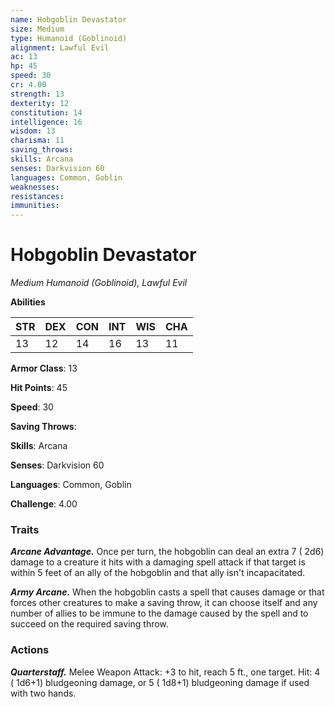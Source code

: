 ```yaml
---
name: Hobgoblin Devastator
size: Medium
type: Humanoid (Goblinoid)
alignment: Lawful Evil
ac: 13
hp: 45
speed: 30
cr: 4.00
strength: 13
dexterity: 12
constitution: 14
intelligence: 16
wisdom: 13
charisma: 11
saving_throws: 
skills: Arcana
senses: Darkvision 60
languages: Common, Goblin
weaknesses:
resistances:
immunities:
---
```


# Hobgoblin Devastator

*Medium Humanoid (Goblinoid), Lawful Evil*

**Abilities**

| STR | DEX | CON | INT | WIS | CHA |
| --- | --- | --- | --- | --- | --- |
| 13 | 12 | 14 | 16 | 13 | 11 |

**Armor Class**: 13

**Hit Points**: 45

**Speed**: 30

**Saving Throws**: 

**Skills**: Arcana

**Senses**: Darkvision 60

**Languages**: Common, Goblin

**Challenge**: 4.00


### Traits
***Arcane Advantage.*** Once per turn, the hobgoblin can deal an extra 7 ( 2d6) damage to a creature it hits with a damaging spell attack if that target is within 5 feet of an ally of the hobgoblin and that ally isn't incapacitated.

***Army Arcane.*** When the hobgoblin casts a spell that causes damage or that forces other creatures to make a saving throw, it can choose itself and any number of allies to be immune to the damage caused by the spell and to succeed on the required saving throw.


### Actions
***Quarterstaff.*** Melee Weapon Attack:  +3 to hit, reach 5 ft., one target. Hit: 4 ( 1d6+1) bludgeoning damage, or 5 ( 1d8+1) bludgeoning damage if used with two hands.

